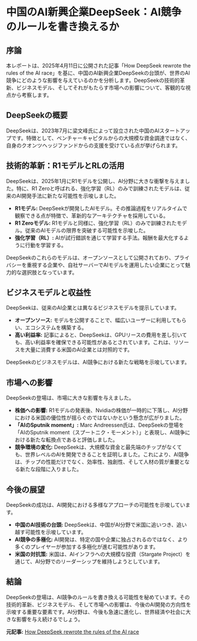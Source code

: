 # 中国のAI新興企業DeepSeek：AI競争のルールを書き換えるか

## 序論

本レポートは、2025年4月11日に公開された記事「How DeepSeek rewrote the rules of the AI race」を基に、中国のAI新興企業DeepSeekの台頭が、世界のAI競争にどのような影響を与えているのかを分析します。DeepSeekの技術的革新、ビジネスモデル、そしてそれがもたらす市場への影響について、客観的な視点から考察します。

## DeepSeekの概要

DeepSeekは、2023年7月に梁文峰氏によって設立された中国のAIスタートアップです。特徴として、ベンチャーキャピタルからの大規模な資金調達ではなく、自身のクオンツヘッジファンドからの支援を受けている点が挙げられます。

## 技術的革新：R1モデルとRLの活用

DeepSeekは、2025年1月にR1モデルを公開し、AI分野に大きな衝撃を与えました。特に、R1 Zeroと呼ばれる、強化学習（RL）のみで訓練されたモデルは、従来のAI開発手法に新たな可能性を示唆しました。

* **R1モデル:** DeepSeekが開発したAIモデル。その推論過程をリアルタイムで観察できる点が特徴で、革新的なアーキテクチャを採用している。
* **R1 Zeroモデル:** R1モデルと同様に、強化学習（RL）のみで訓練されたモデル。従来のAIモデルの限界を突破する可能性を示唆した。
* **強化学習（RL）:** AIが試行錯誤を通じて学習する手法。報酬を最大化するように行動を学習する。

DeepSeekのこれらのモデルは、オープンソースとして公開されており、プライバシーを重視する企業や、自社サーバーでAIモデルを運用したい企業にとって魅力的な選択肢となっています。

## ビジネスモデルと収益性

DeepSeekは、従来のAI企業とは異なるビジネスモデルを提示しています。

* **オープンソース:** モデルを公開することで、幅広いユーザーに利用してもらい、エコシステムを構築する。
* **高い利益率:** 記事によると、DeepSeekは、GPUリースの費用を差し引いても、高い利益率を確保できる可能性があるとされています。これは、リソースを大量に消費する米国のAI企業とは対照的です。

DeepSeekのビジネスモデルは、AI競争における新たな戦略を示唆しています。

## 市場への影響

DeepSeekの登場は、市場に大きな影響を与えました。

* **株価への影響:** R1モデルの発表後、Nvidiaの株価が一時的に下落し、AI分野における米国の優位性が揺らぐのではないかという懸念が広がりました。
* **「AIのSputnik moment」:** Marc Andreessen氏は、DeepSeekの登場を「AIのSputnik moment（スプートニク・モーメント）」と表現し、AI競争における新たな転換点であると評価しました。
* **競争環境の変化:** DeepSeekは、大規模な資金と最先端のチップがなくても、世界レベルのAIを開発できることを証明しました。これにより、AI競争は、チップの性能だけでなく、効率性、独創性、そして人材の質が重要となる新たな段階に入りました。

## 今後の展望

DeepSeekの成功は、AI開発における多様なアプローチの可能性を示唆しています。

* **中国のAI技術の台頭:** DeepSeekは、中国がAI分野で米国に追いつき、追い越す可能性を示唆しています。
* **AI競争の多極化:** AI開発は、特定の国や企業に独占されるのではなく、より多くのプレイヤーが参加する多極化が進む可能性があります。
* **米国の対抗策:** 米国は、AIインフラへの大規模な投資（Stargate Project）を通じて、AI分野でのリーダーシップを維持しようとしています。

## 結論

DeepSeekの登場は、AI競争のルールを書き換える可能性を秘めています。その技術的革新、ビジネスモデル、そして市場への影響は、今後のAI開発の方向性を示唆する重要な要素です。AI分野は、今後も急速に進化し、世界経済や社会に大きな影響を与え続けるでしょう。



**元記事:** [How DeepSeek rewrote the rules of the AI race](https://www.freethink.com/artificial-intelligence/deepseek-ai-race)